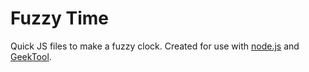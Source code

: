 Fuzzy Time
=========

Quick JS files to make a fuzzy clock. Created for use with [node.js](http://nodejs.org/) and [GeekTool](http://projects.tynsoe.org/en/geektool/).
